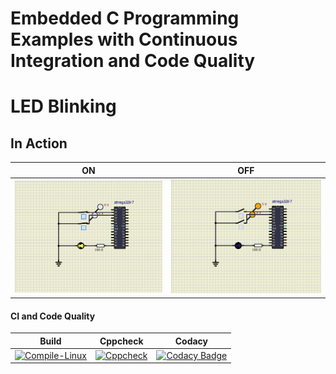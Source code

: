 # Embedded C Programming Examples with Continuous Integration and Code Quality

# LED Blinking 

## In Action

|ON|OFF|
|:--:|:--:|
|![ON](activity1_on.png)|![OFF](activity1_off.png)|

#### CI and Code Quality

|Build|Cppcheck|Codacy|
|:--:|:--:|:--:|
|[![Compile-Linux](https://github.com/Vichkshana/Embedded-C/actions/workflows/Complie.yml/badge.svg)](https://github.com/Vichkshana/Embedded-C/actions/workflows/Complie.yml)|[![Cppcheck](https://github.com/Vichkshana/Embedded-C/actions/workflows/CodeQuality.yml/badge.svg)](https://github.com/Vichkshana/Embedded-C/actions/workflows/CodeQuality.yml)|[![Codacy Badge](https://app.codacy.com/project/badge/Grade/643b7ca2b2dc4daba1e700c216bb87d9)](https://www.codacy.com/gh/Bharathgopal/Emb-C/dashboard?utm_source=github.com&amp;utm_medium=referral&amp;utm_content=Bharathgopal/Emb-C&amp;utm_campaign=Badge_Grade)|
